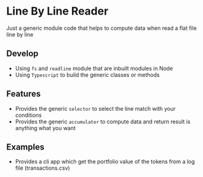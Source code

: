 # Line By Line Reader
Just a generic module code that helps to compute data when read a flat file line by line

## Develop
- Using `fs` and `readline` module that are inbuilt modules in Node
- Using `Typescript` to build the generic classes or methods

## Features
- Provides the generic `selector` to select the line match with your conditions
- Provides the generic `accumulator` to compute data and return result is anything what you want

## Examples
- Provides a cli app which get the portfolio value of the tokens from a log file (transactions.csv)
